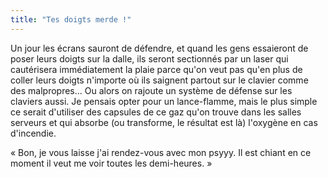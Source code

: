 ```yaml
---
title: "Tes doigts merde !"
---
```


Un jour les écrans sauront de défendre, et quand les gens essaieront de poser
leurs doigts sur la dalle, ils seront sectionnés par un laser qui cautérisera
immédiatement la plaie parce qu'on veut pas qu'en plus de coller leurs doigts
n'importe où ils saignent partout sur le clavier comme des malpropres... Ou
alors on rajoute un système de défense sur les claviers aussi. Je pensais
opter pour un lance-flamme, mais le plus simple ce serait d'utiliser des
capsules de ce gaz qu'on trouve dans les salles serveurs et qui absorbe (ou
transforme, le résultat est là) l'oxygène en cas d'incendie.

« Bon, je vous laisse j'ai rendez-vous avec mon psyyy. Il est chiant en ce
moment il veut me voir toutes les demi-heures. »

